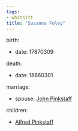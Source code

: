```yaml
---
tags:
- whitsitt
title: "Susanna Foley"
---
```


birth:
  - date: 17870309

death:
  - date: 18660301

marriage:
  - spouse: [John Pinkstaff](John%20Pinkstaff.md)  

children:
  - [Alfred Pinkstaff](Alfred%20Pinkstaff.md)
